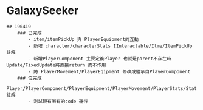# GalaxySeeker
    ## 190419
        ### 已完成
            - item/itemPickUp 與 PlayerEquipment的互動
            - 新增 character/characterStats IInteractable/Itme/ItemPickUp 註解
            - 新增PlayerComponent 主要定義Player 也就是parent不存在時 Update/FixedUpdate將直接return 而不作用
            - 將 PlayerMovement/PlayerEqipment 修改成繼承自PlayerComponent 
        ### 位完成
            - Player/PlayerComponent/PlayerEquipment/PlayerMovement/PlayerStats/Stat 註解
            - 測試現有所有的code 運行